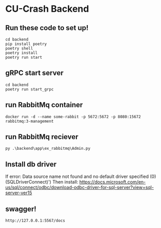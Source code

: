 # CU-Crash Backend

## Run these code to set up!

```
cd backend
pip install poetry
poetry shell
poetry install
poetry run start
```

## gRPC start server
```
cd backend
poetry run start_grpc
```

## run RabbitMq container
```
docker run -d --name some-rabbit -p 5672:5672 -p 8080:15672 rabbitmq:3-management
```

## run RabbitMq reciever
```
py .\backend\app\ex_rabbitmq\Admin.py
```

## Install db driver
If error:
    Data source name not found and no default driver specified (0) (SQLDriverConnect)')
Then install:
    https://docs.microsoft.com/en-us/sql/connect/odbc/download-odbc-driver-for-sql-server?view=sql-server-ver15
## swagger!

```
http://127.0.0.1:5567/docs
```
